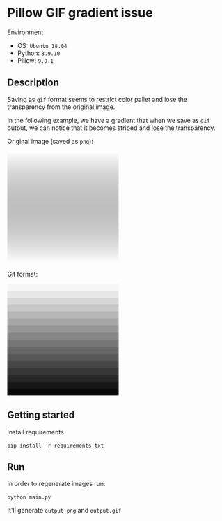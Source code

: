 # Pillow GIF gradient issue

Environment
- OS: `Ubuntu 18.04`
- Python: `3.9.10`
- Pillow: `9.0.1`

## Description
Saving as `gif` format seems to restrict color pallet and lose the transparency from the original image.

In the following example, we have a gradient that when we save as `gif` output, we can notice that it becomes striped and lose the transparency.

Original image (saved as `png`):

![Original](output.png)

Git format:

![Gif](output.gif)

## Getting started
Install requirements
```
pip install -r requirements.txt
```

## Run
In order to regenerate images run:
```
python main.py
```
It'll generate `output.png` and `output.gif`